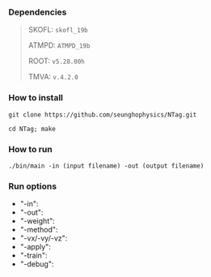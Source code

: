 ### Dependencies

> SKOFL: `skofl_19b`
> 
> ATMPD: `ATMPD_19b`
>
> ROOT: `v5.28.00h`
> 
> TMVA: `v.4.2.0`

### How to install
```
git clone https://github.com/seunghophysics/NTag.git
```
```
cd NTag; make
```

### How to run
```
./bin/main -in (input filename) -out (output filename)
```

### Run options
* "-in":
* "-out":
* "-weight":
* "-method":
* "-vx/-vy/-vz":
* "-apply":
* "-train":
* "-debug": 